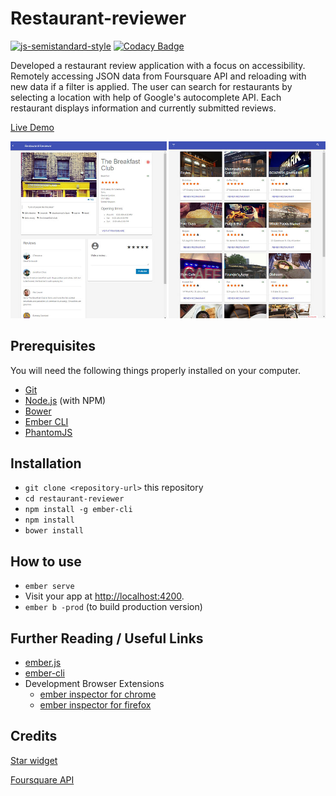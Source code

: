 # Restaurant-reviewer

[![js-semistandard-style](https://img.shields.io/badge/code%20style-semistandard-brightgreen.svg?style=flat-square)](https://github.com/Flet/semistandard)
[![Codacy Badge](https://api.codacy.com/project/badge/Grade/845dd1820049449f94f2ab067f3930a1)](https://www.codacy.com/app/2010janak2010/restaurant-reviewer?utm_source=github.com&amp;utm_medium=referral&amp;utm_content=pe1te3son/restaurant-reviewer&amp;utm_campaign=Badge_Grade)

Developed a restaurant review application with a focus on accessibility. Remotely accessing JSON data from Foursquare API and reloading with new data if a filter is applied. The user can search for restaurants by selecting a location with help of Google's autocomplete API. Each restaurant displays information and currently submitted reviews.

[Live Demo](https://restaurant-reviewer-a36e7.firebaseapp.com/)

![Screenshort](https://github.com/pe1te3son/cdn/blob/master/restaurant-reviewer/restaurant-reviewer-git-image.jpg?raw=true)
## Prerequisites

You will need the following things properly installed on your computer.

* [Git](http://git-scm.com/)
* [Node.js](http://nodejs.org/) (with NPM)
* [Bower](http://bower.io/)
* [Ember CLI](http://ember-cli.com/)
* [PhantomJS](http://phantomjs.org/)

## Installation

* `git clone <repository-url>` this repository
* `cd restaurant-reviewer`
* `npm install -g ember-cli`
* `npm install`
* `bower install`

## How to use
* `ember serve`
* Visit your app at [http://localhost:4200](http://localhost:4200).
* `ember b -prod` (to build production version)

## Further Reading / Useful Links

* [ember.js](http://emberjs.com/)
* [ember-cli](http://ember-cli.com/)
* Development Browser Extensions
  * [ember inspector for chrome](https://chrome.google.com/webstore/detail/ember-inspector/bmdblncegkenkacieihfhpjfppoconhi)
  * [ember inspector for firefox](https://addons.mozilla.org/en-US/firefox/addon/ember-inspector/)


## Credits

[Star widget](http://lea.verou.me/2011/08/accessible-star-rating-widget-with-pure-css/)

[Foursquare API](foursquare.com)
